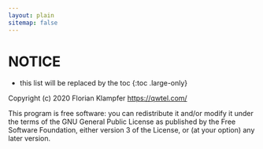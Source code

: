 ```yaml
---
layout: plain
sitemap: false
---
```


# NOTICE

* this list will be replaced by the toc
{:toc .large-only}

Copyright (c) 2020 Florian Klampfer <https://qwtel.com/>

This program is free software: you can redistribute it and/or modify
it under the terms of the GNU General Public License as published by
the Free Software Foundation, either version 3 of the License, or
(at your option) any later version.


